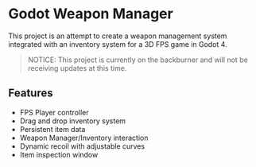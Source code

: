 # Godot Weapon Manager
This project is an attempt to create a weapon management system integrated with an inventory system for a 3D FPS game in Godot 4.
> NOTICE: This project is currently on the backburner and will not be receiving updates at this time.

## Features
- FPS Player controller
- Drag and drop inventory system
- Persistent item data
- Weapon Manager/Inventory interaction
- Dynamic recoil with adjustable curves
- Item inspection window

